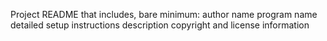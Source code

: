 Project README that includes, bare minimum:
author name
program name
detailed setup instructions
description
copyright and license information
